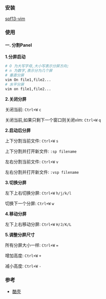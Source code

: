 ### 安装
[spf13-vim](https://github.com/spf13/spf13-vim)

### 使用
#### 一. 分割Panel
**1.分屏启动**

```bash
# O 为大写字母,大小写表示分屏方向;
# n 为数字,表示分为几个屏
# 垂直分屏
vim On file1,file2...
# 水平分屏
vim on file1,file2...
```

**2.关闭分屏**

关闭当前: `Ctrl+W` `c`

关闭当前,如果只剩下一个窗口则关闭vim: `Ctrl+W` `q`

**2.启动后分屏**

上下分割当前文件: `Ctrl+W` `s`

上下分割并打开新文件: `:sp filename`

左右分割当前文件: `Ctrl+W` `v`

左右分割并打开新文件: `:vsp filename`

**3.切换分屏**

左下上右切换分屏: `Ctrl+W` `h/j/k/l`

切换下一个分屏: `Ctrl+W` `w`

**4.移动分屏**

左下上右移动分屏: `Ctrl+W` `H/J/K/L`

**5.调整分屏尺寸**

所有分屏大小一样: `Ctrl+W` `=`

增加高度: `Ctrl+W` `+`

减小高度: `Ctrl+W` `-`

### 参考
- [酷壳](http://coolshell.cn/)
